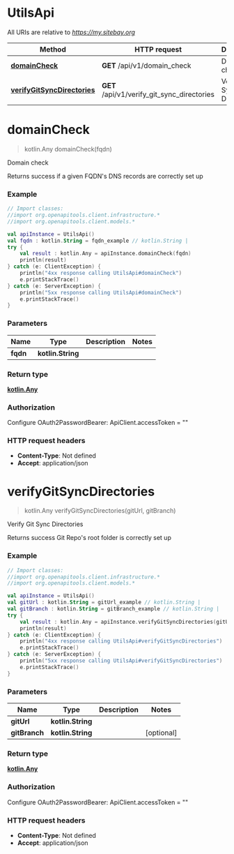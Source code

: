 # UtilsApi

All URIs are relative to *https://my.sitebay.org*

Method | HTTP request | Description
------------- | ------------- | -------------
[**domainCheck**](UtilsApi.md#domainCheck) | **GET** /api/v1/domain_check | Domain check
[**verifyGitSyncDirectories**](UtilsApi.md#verifyGitSyncDirectories) | **GET** /api/v1/verify_git_sync_directories | Verify Git Sync Directories


<a name="domainCheck"></a>
# **domainCheck**
> kotlin.Any domainCheck(fqdn)

Domain check

Returns success if a given FQDN&#39;s DNS records are correctly set up

### Example
```kotlin
// Import classes:
//import org.openapitools.client.infrastructure.*
//import org.openapitools.client.models.*

val apiInstance = UtilsApi()
val fqdn : kotlin.String = fqdn_example // kotlin.String | 
try {
    val result : kotlin.Any = apiInstance.domainCheck(fqdn)
    println(result)
} catch (e: ClientException) {
    println("4xx response calling UtilsApi#domainCheck")
    e.printStackTrace()
} catch (e: ServerException) {
    println("5xx response calling UtilsApi#domainCheck")
    e.printStackTrace()
}
```

### Parameters

Name | Type | Description  | Notes
------------- | ------------- | ------------- | -------------
 **fqdn** | **kotlin.String**|  |

### Return type

[**kotlin.Any**](kotlin.Any.md)

### Authorization


Configure OAuth2PasswordBearer:
    ApiClient.accessToken = ""

### HTTP request headers

 - **Content-Type**: Not defined
 - **Accept**: application/json

<a name="verifyGitSyncDirectories"></a>
# **verifyGitSyncDirectories**
> kotlin.Any verifyGitSyncDirectories(gitUrl, gitBranch)

Verify Git Sync Directories

Returns success Git Repo&#39;s root folder is correctly set up

### Example
```kotlin
// Import classes:
//import org.openapitools.client.infrastructure.*
//import org.openapitools.client.models.*

val apiInstance = UtilsApi()
val gitUrl : kotlin.String = gitUrl_example // kotlin.String | 
val gitBranch : kotlin.String = gitBranch_example // kotlin.String | 
try {
    val result : kotlin.Any = apiInstance.verifyGitSyncDirectories(gitUrl, gitBranch)
    println(result)
} catch (e: ClientException) {
    println("4xx response calling UtilsApi#verifyGitSyncDirectories")
    e.printStackTrace()
} catch (e: ServerException) {
    println("5xx response calling UtilsApi#verifyGitSyncDirectories")
    e.printStackTrace()
}
```

### Parameters

Name | Type | Description  | Notes
------------- | ------------- | ------------- | -------------
 **gitUrl** | **kotlin.String**|  |
 **gitBranch** | **kotlin.String**|  | [optional]

### Return type

[**kotlin.Any**](kotlin.Any.md)

### Authorization


Configure OAuth2PasswordBearer:
    ApiClient.accessToken = ""

### HTTP request headers

 - **Content-Type**: Not defined
 - **Accept**: application/json

